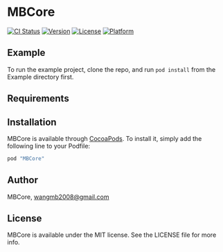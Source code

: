 # MBCore

[![CI Status](http://img.shields.io/travis/MBCore/MBCore.svg?style=flat)](https://travis-ci.org/MBCore/MBCore)
[![Version](https://img.shields.io/cocoapods/v/MBCore.svg?style=flat)](http://cocoapods.org/pods/MBCore)
[![License](https://img.shields.io/cocoapods/l/MBCore.svg?style=flat)](http://cocoapods.org/pods/MBCore)
[![Platform](https://img.shields.io/cocoapods/p/MBCore.svg?style=flat)](http://cocoapods.org/pods/MBCore)

## Example

To run the example project, clone the repo, and run `pod install` from the Example directory first.

## Requirements

## Installation

MBCore is available through [CocoaPods](http://cocoapods.org). To install
it, simply add the following line to your Podfile:

```ruby
pod "MBCore"
```

## Author

MBCore, wangmb2008@gmail.com

## License

MBCore is available under the MIT license. See the LICENSE file for more info.
